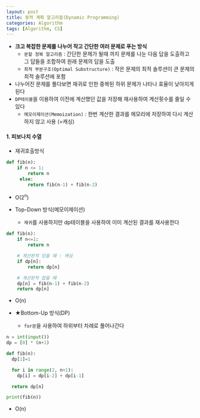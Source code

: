 ```yaml
---
layout: post
title: 동적 계획 알고리즘(Dynamic Programming)
categories: Algorithm
tags: [Algorithm, CS]
---
```


- **크고 복잡한 문제를 나누어 작고 간단한 여러 문제로 푸는 방식**
    - `분할 정복 알고리즘` : 간단한 문제가 될때 까지 문제를 나눈 다음 답을 도출하고 그 답들을 조합하여 원래 문제의 답을 도출
    - `최적 부분구조(Optimal Substructure)` : 작은 문제의 최적 솔루션이 큰 문제의 최적 솔루션에 포함
- 나누어진 문제를 풀다보면 재귀로 인한 중복된 하위 문제가 나타나 효율이 낮아지게 된다
- `DP테이블`을 이용하여 이전에 계산했던 값을 저장해 재사용하여 계산횟수를 줄일 수 있다
    - `메모이제이션(Memoization)` : 한번 계산한 결과를 메모리에 저장하여 다시 계산하지 않고 사용 (=캐싱)



#### 1. 피보나치 수열

- 재귀호출방식
```python
def fib(n):
    if n <= 1: 
        return n
     else:
        return fib(n-1) + fib(n-2)
```
- O(2<sup>n</sup>)

- Top-Down 방식(메모이제이션)
  - `재귀`를 사용하지만 dp테이블을 사용하여 이미 계산된 결과를 재사용한다

```python
def fib(n):
    if n<=1:
        return n

    # 계산된적 있을 때 : 캐싱
    if dp[n]:
        return dp[n]

    # 계산된적 없을 때
    dp[n] = fib(n-1) + fib(n-2)
    return dp[n]
```
- O(n)

- ★Bottom-Up 방식(DP)
  - `for문`을 사용하여 하위부터 차례로 풀어나간다

```python
n = int(input())
dp = [0] * (n+1)

def fib(n):
  dp[1]=1

  for i in range(2, n+1):
    dp[i] = dp[i-2] + dp[i-1]

  return dp[n]

print(fib(n))
```
- O(n)